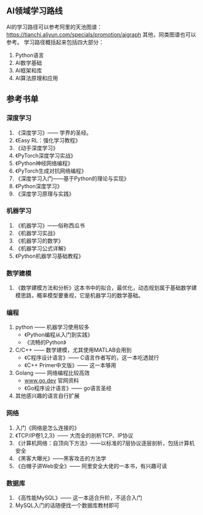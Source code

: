## AI领域学习路线
AI的学习路径可以参考阿里的天池图谱：
https://tianchi.aliyun.com/specials/promotion/aigraph
其他，同类图谱也可以参考。
学习路径概括起来包括四大部分：
1. Python语言
2. AI数学基础
3. AI框架和库
4. AI算法原理和应用

## 参考书单
### 深度学习
1.	《深度学习》—— 学界的圣经。
2.	《Easy RL：强化学习教程》
3.	《动手深度学习》
4.	《PyTorch深度学习实战》
7.	《Python神经网络编程》
8.	《PyTorch生成对抗网络编程》
9.	《深度学习入门——基于Python的理论与实现》
10. 《Python深度学习》
11. 《深度学习原理与实践》

### 机器学习
1. 《机器学习》——俗称西瓜书
2. 《机器学习实战》
5. 《机器学习的数学》
6. 《机器学习公式详解》
7. 《Python机器学习基础教程》


### 数学建模
1. 《数学建模方法和分析》这本书中的拟合，最优化，动态规划属于基础数学建模思路，概率模型要重视，它是机器学习的数学基础。

### 编程
1. python —— 机器学习使用较多
   + 《Python编程从入门到实践》
   + 《流畅的Python》
2. C/C++ —— 数学建模，尤其使用MATLAB会用到
    + 《C程序设计语言》—— C语言作者写的，这一本吃透就行
    + 《C++ Primer中文版》—— 这一本够用
3. Golang —— 网络编程比较高效
    + www.go.dev 官网资料
    + 《Go程序设计语言》—— go语言圣经
4. 其他感兴趣的语言自行扩展

### 网络
1. 入门《网络是怎么连接的》
2. 《TCP/IP卷1,2,3》—— 大而全的剖析TCP、IP协议
3. 《计算机网络：自顶向下方法》——以标准的7层协议逐层剖析，包括计算机安全
4. 《黑客大曝光》——黑客攻击的方法学
5. 《白帽子讲Web安全》—— 阿里安全大佬的一本书，有兴趣可读

### 数据库
1. 《高性能MySQL》—— 这一本适合升阶，不适合入门
2. MySQL入门的话随便找一个数据库教材即可